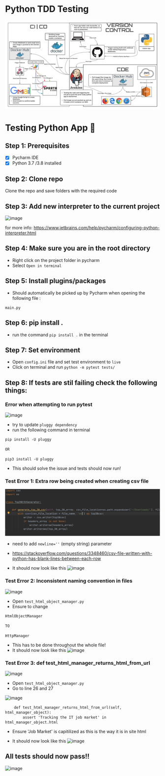# Python TDD Testing


![image](images/End-to-End_with_Containers_in_DevOps.png)

# Testing Python App :snake:

## Step 1: Prerequisites

- [x] Pycharm IDE
- [x] Python 3.7 /3.8 installed

## Step 2: Clone repo 
Clone the repo and save folders with the required code 

## Step 3: Add new interpreter to the current project 

![image](images/10.JPG)

for more info: https://www.jetbrains.com/help/pycharm/configuring-python-interpreter.html

## Step 4: Make sure you are in the root directory 

- Right click on the project folder in pycharm 
- Select `Open in terminal`

## Step 5: Install plugins/packages 
- Should automatically be picked up by Pycharm when opening the following file : 
```
main.py
```

## Step 6: pip install . 

- run the command `pip install .` in the terminal

## Step 7: Set environment
- Open `config.ini` file and set test environment to `live`
- Click on terminal and run `python -m pytest tests/`


## Step 8: If tests are stil failing check the following things:

### Error when attempting to run pytest
![image](images/9.JPG)

- try to update `pluggy dependency`
- run the following command in terminal
```
pip install -U pluggy

OR

pip3 install -U pluggy
```
- This should solve the issue and tests should now run!

### Test Error 1: Extra row being created when creating csv file 
 ![image](https://github.com/ugneokmanaite/Final_Academy_Project-/blob/master/images/1.JPG)
 - need to add `newline=''` (empty string) parameter
 - https://stackoverflow.com/questions/3348460/csv-file-written-with-python-has-blank-lines-between-each-row

 - It should now look like this 
 ![image](images/2.JPG)

### Test Error 2: Inconsistent naming convention in files
![image](images/3.JPG)

- Open `test_html_object_manager.py`
- Ensure to change 
```
HtmlObjectManager 

TO 

HttpManager
````
- This has to be done throughout the whole file!
- It should now look like this 
![image](images/4.JPG)

### Test Error 3: def test_html_manager_returns_html_from_url

![image](images/5.JPG)

- Open `test_html_object_manager.py`
- Go to line 26 and 27 

![image](images/6.JPG)
```
    def test_html_manager_returns_html_from_url(self, html_manager_object):
        assert 'Tracking the IT job market' in html_manager_object.html
```
- Ensure 'Job Market' is capitilized as this is the way it is in site html

- It should now look like this 
![image](images/7.JPG)

## All tests should now pass!!

![image](images/8.JPG)